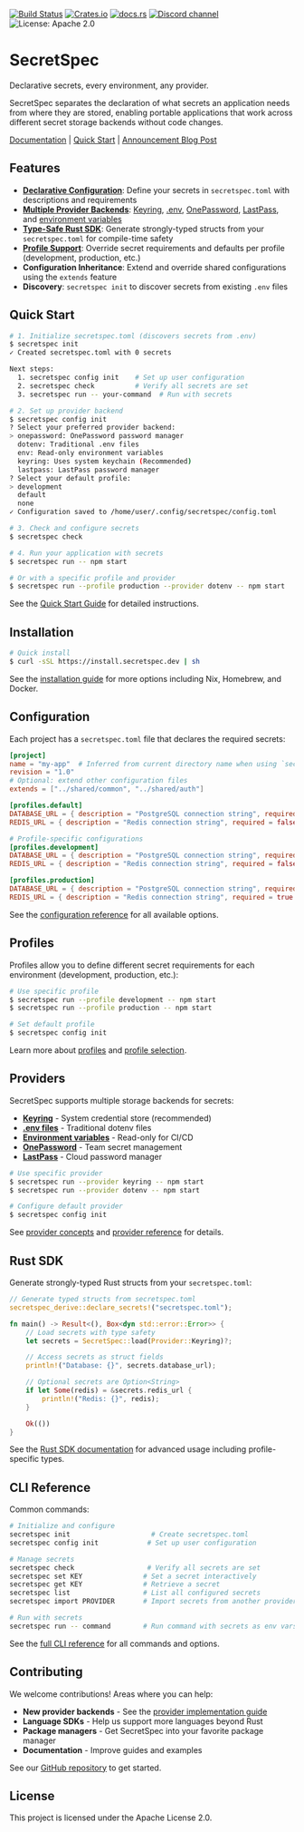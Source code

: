 [![Build Status](https://img.shields.io/github/check-runs/cachix/secretspec/main)](https://github.com/cachix/secretspec/actions)
[![Crates.io](https://img.shields.io/crates/v/secretspec)](https://crates.io/crates/secretspec)
[![docs.rs](https://docs.rs/secretspec/badge.svg)](https://docs.rs/secretspec)
[![Discord channel](https://img.shields.io/badge/dynamic/json?url=https%3A%2F%2Fdiscord.com%2Fapi%2Finvites%2FnaMgvexb6q%3Fwith_counts%3Dtrue&query=%24.approximate_member_count&logo=discord&logoColor=white&label=Discord%20users&color=green&style=flat)](https://discord.gg/naMgvexb6q)
![License: Apache 2.0](https://img.shields.io/github/license/cachix/secretspec)

# SecretSpec

Declarative secrets, every environment, any provider.

SecretSpec separates the declaration of what secrets an application needs from where they are stored, enabling portable applications that work across different secret storage backends without code changes.

[Documentation](https://secretspec.dev) | [Quick Start](https://secretspec.dev/docs/quick-start) | [Announcement Blog Post](XXX)

## Features

- **[Declarative Configuration](https://secretspec.dev/docs/reference/configuration/)**: Define your secrets in `secretspec.toml` with descriptions and requirements
- **[Multiple Provider Backends](https://secretspec.dev/docs/concepts/providers/)**: [Keyring](https://secretspec.dev/docs/providers/keyring), [.env](https://secretspec.dev/docs/providers/dotenv), [OnePassword](https://secretspec.dev/docs/providers/onepassword), [LastPass](https://secretspec.dev/docs/providers/lastpass), and [environment variables](https://secretspec.dev/docs/providers/env)
- **[Type-Safe Rust SDK](https://secretspec.dev/docs/sdk/rust/)**: Generate strongly-typed structs from your `secretspec.toml` for compile-time safety
- **[Profile Support](https://secretspec.dev/docs/concepts/profiles/)**: Override secret requirements and defaults per profile (development, production, etc.)
- **Configuration Inheritance**: Extend and override shared configurations using the `extends` feature
- **Discovery**: `secretspec init` to discover secrets from existing `.env` files

## Quick Start

```bash
# 1. Initialize secretspec.toml (discovers secrets from .env)
$ secretspec init
✓ Created secretspec.toml with 0 secrets

Next steps:
  1. secretspec config init    # Set up user configuration
  2. secretspec check          # Verify all secrets are set
  3. secretspec run -- your-command  # Run with secrets

# 2. Set up provider backend
$ secretspec config init
? Select your preferred provider backend:
> onepassword: OnePassword password manager
  dotenv: Traditional .env files
  env: Read-only environment variables
  keyring: Uses system keychain (Recommended)
  lastpass: LastPass password manager
? Select your default profile:
> development
  default
  none
✓ Configuration saved to /home/user/.config/secretspec/config.toml

# 3. Check and configure secrets
$ secretspec check

# 4. Run your application with secrets
$ secretspec run -- npm start

# Or with a specific profile and provider
$ secretspec run --profile production --provider dotenv -- npm start
```

See the [Quick Start Guide](https://secretspec.dev/docs/quick-start) for detailed instructions.

## Installation

```bash
# Quick install
$ curl -sSL https://install.secretspec.dev | sh
```

See the [installation guide](https://secretspec.dev/docs/quick-start#installation) for more options including Nix, Homebrew, and Docker.

## Configuration

Each project has a `secretspec.toml` file that declares the required secrets:

```toml
[project]
name = "my-app"  # Inferred from current directory name when using `secretspec init`
revision = "1.0"
# Optional: extend other configuration files
extends = ["../shared/common", "../shared/auth"]

[profiles.default]
DATABASE_URL = { description = "PostgreSQL connection string", required = true }
REDIS_URL = { description = "Redis connection string", required = false, default = "redis://localhost:6379" }

# Profile-specific configurations
[profiles.development]
DATABASE_URL = { description = "PostgreSQL connection string", required = false, default = "sqlite://./dev.db" }
REDIS_URL = { description = "Redis connection string", required = false, default = "redis://localhost:6379" }

[profiles.production]
DATABASE_URL = { description = "PostgreSQL connection string", required = true }
REDIS_URL = { description = "Redis connection string", required = true }
```

See the [configuration reference](https://secretspec.dev/docs/reference/configuration) for all available options.

## Profiles

Profiles allow you to define different secret requirements for each environment (development, production, etc.):

```bash
# Use specific profile
$ secretspec run --profile development -- npm start
$ secretspec run --profile production -- npm start

# Set default profile
$ secretspec config init
```

Learn more about [profiles](https://secretspec.dev/docs/concepts/profiles) and [profile selection](https://secretspec.dev/docs/concepts/profiles#profile-selection).

## Providers

SecretSpec supports multiple storage backends for secrets:

- **[Keyring](https://secretspec.dev/docs/providers/keyring)** - System credential store (recommended)
- **[.env files](https://secretspec.dev/docs/providers/dotenv)** - Traditional dotenv files
- **[Environment variables](https://secretspec.dev/docs/providers/env)** - Read-only for CI/CD
- **[OnePassword](https://secretspec.dev/docs/providers/onepassword)** - Team secret management
- **[LastPass](https://secretspec.dev/docs/providers/lastpass)** - Cloud password manager

```bash
# Use specific provider
$ secretspec run --provider keyring -- npm start
$ secretspec run --provider dotenv -- npm start

# Configure default provider
$ secretspec config init
```

See [provider concepts](https://secretspec.dev/docs/concepts/providers) and [provider reference](https://secretspec.dev/docs/reference/providers) for details.

## Rust SDK

Generate strongly-typed Rust structs from your `secretspec.toml`:

```rust
// Generate typed structs from secretspec.toml
secretspec_derive::declare_secrets!("secretspec.toml");

fn main() -> Result<(), Box<dyn std::error::Error>> {
    // Load secrets with type safety
    let secrets = SecretSpec::load(Provider::Keyring)?;

    // Access secrets as struct fields
    println!("Database: {}", secrets.database_url);

    // Optional secrets are Option<String>
    if let Some(redis) = &secrets.redis_url {
        println!("Redis: {}", redis);
    }

    Ok(())
}
```

See the [Rust SDK documentation](https://secretspec.dev/docs/sdk/rust) for advanced usage including profile-specific types.

## CLI Reference

Common commands:

```bash
# Initialize and configure
secretspec init                    # Create secretspec.toml
secretspec config init            # Set up user configuration

# Manage secrets
secretspec check                  # Verify all secrets are set
secretspec set KEY               # Set a secret interactively
secretspec get KEY               # Retrieve a secret
secretspec list                  # List all configured secrets
secretspec import PROVIDER       # Import secrets from another provider

# Run with secrets
secretspec run -- command        # Run command with secrets as env vars
```

See the [full CLI reference](https://secretspec.dev/docs/reference/cli) for all commands and options.

## Contributing

We welcome contributions! Areas where you can help:

- **New provider backends** - See the [provider implementation guide](https://secretspec.dev/docs/reference/adding-providers)
- **Language SDKs** - Help us support more languages beyond Rust
- **Package managers** - Get SecretSpec into your favorite package manager
- **Documentation** - Improve guides and examples

See our [GitHub repository](https://github.com/cachix/secretspec) to get started.

## License

This project is licensed under the Apache License 2.0.
